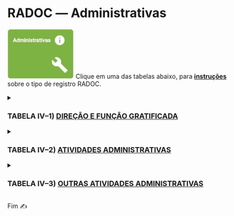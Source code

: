 # RADOC &#x2015; Administrativas

<img src="../media/painel-administracao.jpg" width="150"> Clique em uma das tabelas abaixo, para <ins>**instruções**</ins> sobre o tipo de registro RADOC.

<details><summary><b><H3>TABELA IV–1) <ins>DIREÇÃO E FUNÇÃO GRATIFICADA</ins></H3></b></summary>

|Item|Descrição|Pontos|**_Link_ para Instruções**|
|-|-|-|-|
|1|Reitor ou Vice-Reitor ou Pró-Reitor|14 (por mês)|[Registro oriundo de Portaria](./fonte-portaria.md)|
|2|Diretor de Regional da UFG|14 (por mês)|[Registro oriundo de Portaria](./fonte-portaria.md)|
|3|Vice-Diretor de Regional da UFG|12 (por mês)|[Registro oriundo de Portaria](./fonte-portaria.md)|
|4|Coordenadores das Regionais paralelos aos Pró-Reitores da UFG|12 (por mês)|[Registro oriundo de Portaria](./fonte-portaria.md)|
|5|Chefe de Gabinete da Reitoria|10 (por mês)|[Registro oriundo de Portaria](./fonte-portaria.md)|
|6|Coordenador ou Assessor vinculado à Reitoria|10 (por mês)|[Registro oriundo de Portaria](./fonte-portaria.md)|
|7|Assessor vinculado à Diretoria de Regional|10 (por mês)|[Registro oriundo de Portaria](./fonte-portaria.md)|
|8|Diretor de Unidade Acadêmica ou<br>Chefe de Unidade Acadêmica Especial ou do CEPAE|10 (por mês)|[Registro oriundo de Portaria](./fonte-portaria.md)|
|9|Diretor Geral do Hospital das Clínicas|10 (por mês)|[Registro oriundo de Portaria](./fonte-portaria.md)|
|10|Coordenador ou Assessor vinculado às Pró-Reitorias ou<br>às Coordenações das Regionais da UFG|8 (por mês)|[Registro oriundo de Portaria](./fonte-portaria.md)|
|11|Coordenador de Programa de Pós-Graduação stricto sensu|8 (por mês)|[Registro oriundo de Portaria](./fonte-portaria.md)|
|12|Coordenador de Curso de Ensino Básico ou de Graduação|8 (por mês)|[Registro oriundo de Portaria](./fonte-portaria.md)|
|13|Vice-Diretor de Unidade Acadêmica ou<br>Subchefe de Unidade Acadêmica Especial ou do CEPAE|8 (por mês)|[Registro oriundo de Portaria](./fonte-portaria.md)|
|14|Diretor do Hospital Veterinário|8 (por mês)|[Registro oriundo de Portaria](./fonte-portaria.md)|
|15|Diretor de Órgão da Administração (CERCOMP, CGA, CEGRAF,<br>CIAR, DDRH, CS, SIASS, Museu, Rádio, Biblioteca etc.)|8 (por mês)|[Registro oriundo de Portaria](./fonte-portaria.md)|
</details>


<details><summary><b><H3>TABELA IV–2) <ins>ATIVIDADES ADMINISTRATIVAS</ins></H3></b></summary>
  
|Item|Descrição|Pontos|**_Link_ para Instruções**|
|-|-|-|-|
|1|Coordenador de projeto institucional com financiamento<br>ou de contratos e convênio com plano de trabalho aprovado|5 (para 12 meses)|[Registro oriundo de Portaria](./fonte-portaria.md)|
|2|Coordenador de curso de especialização, residência médica<br>ou residência multiprofissional em saúde|10 (para 12 meses) (máx. 10)|[Registro oriundo de Portaria](./fonte-portaria.md)|
|3|Vice-Diretor do CIAR ou Subcoordenadores de Cursos de Graduação<br>e de Pós-Graduação stricto sensu|4 (por mês)|[Registro oriundo de Portaria](./fonte-portaria.md)|
|4|Membro representante de classe da carreira docente no CONSUNI|10 (para 12 meses)|[Registro oriundo de Portaria](./fonte-portaria.md)|
|5|Membro do Conselho de Curadores ou das Câmaras Superiores<br>Setoriais ou do Plenário do CEPEC ou de Conselho de Fundações|10 (para 12 meses)|[Registro oriundo de Portaria](./fonte-portaria.md)|
|5.1|Membro do Conselho Gestor das Regionais<br>ou das Câmaras Regionais Setoriais|10 (para 12 meses)|[Registro oriundo de Portaria](./fonte-portaria.md)|
|6|Atividades acadêmicas e administrativas designadas por<br>portaria do Reitor, Pró-Reitor ou Diretor de Unidade Acadêmica,<br>ou Chefe de Unidade Acadêmica Especial ou o Diretor do CEPAE|-|-|
|6.1|.... Com carga horária menor ou igual a 30 horas|2 (para 12 meses)|[Registro oriundo de Portaria](./fonte-portaria.md)|
|6.2|.... Com carga horária maior do que 30 horas e menor ou igual a 60 horas|4 (para 12 meses)|[Registro oriundo de Portaria](./fonte-portaria.md)|
|6.3|.... Com carga horária maior do que 60 horas e menor ou igual a 90 horas|6 (para 12 meses)|[Registro oriundo de Portaria](./fonte-portaria.md)|
|6.4|....	Com carga horária maior do que 90 horas e menor ou igual a 120 horas|8 (para 12 meses)|[Registro oriundo de Portaria](./fonte-portaria.md)|
|6.5|.... Com carga horária maior do que 120 horas e menor ou igual a 150 horas|10 (para 12 meses)|[Registro oriundo de Portaria](./fonte-portaria.md)|
|6.6|.... Com carga horária maior do que 150 horas|12 (para 12 meses)|[Registro oriundo de Portaria](./fonte-portaria.md)|
</details>

<details><summary><b><H3>TABELA IV–3) <ins>OUTRAS ATIVIDADES ADMINISTRATIVAS</ins></H3></b></summary>
  
|Item|Descrição|Pontos|**_Link_ para Instruções**|
|-|-|-|-|
|1|Presidente da CPPD|7 (por mês)|[Registro oriundo de Portaria](./fonte-portaria.md)|
|2|Presidente dos Comitês de Ética em Pesquisa (CEP) ou<br>das Comissões de Ética no Uso de Animais (CEUA)|6 (por mês)|[Registro oriundo de Portaria](./fonte-portaria.md)|
|3|Presidente da Comissão de Avaliação Institucional ou<br>da Comissão Própria de Avaliação|5 (por mês)|[Registro oriundo de Portaria](./fonte-portaria.md)|
|4|Membros da Coordenação Permanente do Centro de Seleção|5 (por mês)|[Registro oriundo de Portaria](./fonte-portaria.md)|
|5|Diretores do Hospital das Clínicas|5 (por mês)|[Registro oriundo de Portaria](./fonte-portaria.md)|
|6|Membros da CPPD, da Comissão de Avaliação Institucional,<br>da Comissão Própria de Avaliação, da CAD|5 (por mês)|[Registro oriundo de Portaria](./fonte-portaria.md)|
|7|Membros da CPAD ou da Comissão de Sindicância ou<br>da Comissão de Processo Administrativo|5 (por mês)|[Registro oriundo de Portaria](./fonte-portaria.md)|
|8|Membro do NDE|3 (por mês)|[Registro oriundo de Portaria](./fonte-portaria.md)|
|9|Gestor de Convênios/Projetos Internacionais<br>da Coordenadoria de Assuntos Internacionais|5 (por mês)|[Registro oriundo de Portaria](./fonte-portaria.md)|
|10|Coordenador ou Presidente da Comissão responsável pelas atividades<br>de Pesquisa/Ensino/Extensão/Estágio das Unidades Acadêmicas ou<br>Unidades Acadêmicas Especiais|3 (por mês)|[Registro oriundo de Portaria](./fonte-portaria.md)|
|11|Chefia de Departamento e respectivo vice ou atividade equivalente|3 (por mês)|[Registro oriundo de Portaria](./fonte-portaria.md)|
|12|Chefe do Pronto Socorro ou da Maternidade ou do CEROF<br>do Hospital das Clínicas da UFG e respectivo vice|3 (por mês)|[Registro oriundo de Portaria](./fonte-portaria.md)|
|13|Membros dos Comitês de Ética em Pesquisa (CEP) ou<br>das Comissões de Ética no Uso de Animais (CEUA)|3 (por mês)|[Registro oriundo de Portaria](./fonte-portaria.md)|
|14|Membros do Comitê Interno do PIBIC e do PIBITI|3 (por mês)|[Registro oriundo de Portaria](./fonte-portaria.md)|
|15|Orientador Técnico Titular de Empresa Júnior|3 (por mês)|[Registro oriundo de Portaria](./fonte-portaria.md)|
|16|Orientador Técnico Colaborador de Empresa Júnior|3 (por mês)|[Registro oriundo de Portaria](./fonte-portaria.md)|
|17|Coordenador de Monitoria|3 (por mês)|[Registro oriundo de Portaria](./fonte-portaria.md)|
|18|Coordenador de Módulo de Metodologia Ativa|3 (por mês)|[Registro oriundo de Portaria](./fonte-portaria.md)|
|19|Coordenador de Trabalho de Conclusão de Curso ou<br>de Prática como Componente Curricular|2 (por mês)|[Registro oriundo de Portaria](./fonte-portaria.md)|
|20|Editor de revistas, periódicos ou jornais com periodicidade regular|-|-|
|20.1|.... Com classificação Qualis A|5 (por mês)|[Registro oriundo de Portaria](./fonte-portaria.md)|
|20.2|.... Com classificação Qualis B|4 (por mês)|[Registro oriundo de Portaria](./fonte-portaria.md)|
|20.3|.... Com classificação Qualis C|3 (por mês)|[Registro oriundo de Portaria](./fonte-portaria.md)|
|20.4|.... Sem classificação Qualis|2 (por mês)|[Registro oriundo de Portaria](./fonte-portaria.md)|
|21|Membro de comitê de assessoramento de agências oficiais de fomento<br>(FAPs, Finep, Capes, CNPq)|5 (por mês)|[Registro oriundo de Portaria](./fonte-portaria.md)|
|22|Membros de Comissões ou Conselhos ou<br>Comitês de Órgãos Governamentais (INEP, CNE, outros)|5 (por mês)|[Registro oriundo de Portaria](./fonte-portaria.md)|
</details>

Fim &#9997;
